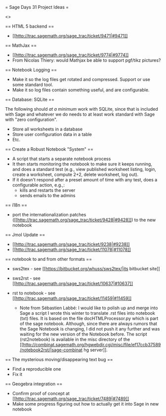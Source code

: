 = Sage Days 31 Project Ideas =

<<TableOfContents>>

== HTML 5 backend ==
 * [[http://trac.sagemath.org/sage_trac/ticket/9471|#9471]]


== MathJax ==
 * [[http://trac.sagemath.org/sage_trac/ticket/9774|#9774]]
 * From Nicolas Thiery:  would Mathjax be able to support pgf/tikz pictures?


== Notebook Logging ==
 * Make it so the log files get rotated and compressed.  Support or use some standard tool.
 * Make it so log files contain something useful, and are configurable.

== Database: SQLite ==

The following should *at a minimum* work with SQLite, since that is included with Sage and whatever we do needs to at least work standard with Sage with "zero configuration". 

 * Store all worksheets in a database
 * Store user configuration data in a table
 * Etc.

== Create a Robust Notebook "System" ==
 * A script that starts a separate notebook process
 * It then starts monitoring the notebook to make sure it keeps running, and does a standard test (e.g., view published worksheet listing, login, create a worksheet, compute 2+2, delete worksheet, log out). 
 * If it doesn't respond after a preset amount of time with any test, does a configurable action, e.g.,:
     * kills and restarts the server
     * sends emails to the admins

== i18n ==
 * port the internationalization patches ([[http://trac.sagemath.org/sage_trac/ticket/9428|#9428]]) to the new notebook

== Jmol Update ==
 * [[http://trac.sagemath.org/sage_trac/ticket/9238|#9238]]
 * [[http://trac.sagemath.org/sage_trac/ticket/11078|#11078]]

== notebook to and from other formats ==
 * sws2tex - see [[https://bitbucket.org/whuss/sws2tex/|its bitbucket site]]
 * sws2rst - see [[http://trac.sagemath.org/sage_trac/ticket/10637|#10637]]
 * rst to notebook - see [[http://trac.sagemath.org/sage_trac/ticket/11459|#11459]]

    * Note from Sébastien Labbé:  I would like to polish up and merge into Sage a script I wrote this winter to translate .rst files into notebook (txt) files. It is based on the file docHTMLProcessor.py which is part of the sage notebook.  Although, since there are always rumors that the Sage Notebook is changing, I did not push it any further and was waiting for the new version of the Notebook before. The script (rst2notebook) is available in the misc directory of the [[http://combinat.sagemath.org/hgwebdir.cgi/misc/file/ef17ccb37589/notebook2rst/|sage-combinat hg server]].

== The mysterious moving/disappearing text bug ==
 * Find a reproducible one
 * Fix it

== Geogebra integration ==
 * Confirm proof of concept at [[http://trac.sagemath.org/sage_trac/ticket/7489|#7489]]
 * Make some progress figuring out how to actually get it into Sage in new notebook
